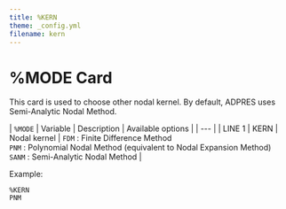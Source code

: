 ```yaml
---
title: %KERN
theme: _config.yml
filename: kern
---
```


# %MODE Card

This card is used to choose other nodal kernel. By default, ADPRES uses Semi-Analytic Nodal Method.

| `%MODE` | Variable | Description | Available options |
| --- |
| LINE 1 | KERN | Nodal kernel | `FDM`  : Finite Difference Method<br>`PNM`   : Polynomial Nodal Method (equivalent to Nodal Expansion Method)<br>`SANM` : Semi-Analytic Nodal Method |

Example:
```
%KERN
PNM
```
